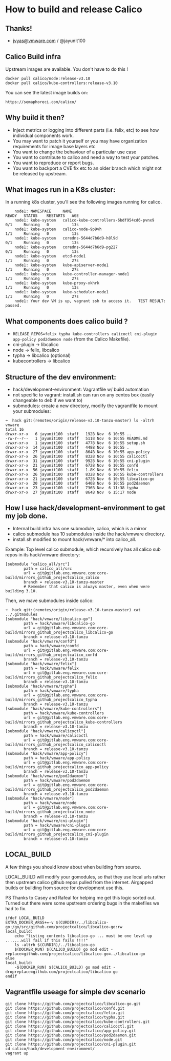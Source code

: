#  How to build and release Calico

## Thanks!

-  jvyas@vmware.com / @jayunit100

## Calico Build infra

Upstream images are available.  You don't have to do this !

```
docker pull calico/node:release-v3.10
docker pull calico/kube-controllers:release-v3.10
```
You can see the latest image builds on:

```
https://semaphoreci.com/calico/
```

## Why build it then? 

- Inject metrics or logging into different parts (i.e. felix, etc) to see how individual components work.
- You may want to patch it yourself or you may have organization requirements for image base layers etc
- You want to change the behaviour of a particular use case
- You want to contribute to calico and need a way to test your patches.
- You want to reproduce or report bugs.
- You want to backport a CVE fix etc to an older branch which might not be released by upstream.

## What images run in a K8s cluster:

In a running k8s cluster, you'll see the following images running for calico.

```
    node1: NAMESPACE     NAME                                       READY   STATUS    RESTARTS   AGE
    node1: kube-system   calico-kube-controllers-6bdf954cd6-pvnx9   0/1     Running   0          13s
    node1: kube-system   calico-node-9p9vh                          1/1     Running   0          13s
    node1: kube-system   coredns-5644d7b6d9-h8l9d                   0/1     Running   0          13s
    node1: kube-system   coredns-5644d7b6d9-pg227                   0/1     Running   0          13s
    node1: kube-system   etcd-node1                                 1/1     Running   0          27s
    node1: kube-system   kube-apiserver-node1                       1/1     Running   0          27s
    node1: kube-system   kube-controller-manager-node1              1/1     Running   0          27s
    node1: kube-system   kube-proxy-xkhrk                           1/1     Running   0          13s
    node1: kube-system   kube-scheduler-node1                       1/1     Running   0          27s
    node1: Your dev VM is up, vagrant ssh to access it.   TEST RESULT: passed.
```

## What components does calico build ? 

- `RELEASE_REPOS=felix typha kube-controllers calicoctl cni-plugin app-policy pod2daemon node` (from the Calico Makefile).
- cni-plugin -> libcalico
- node -> felix, libcalico
- typha -> libcalico (optional)
- kubecontrollers -> libcalico

## Structure of the dev environment:

- hack/development-environment: Vagrantfile w/ build automation
- not specific to vagrant: install.sh can run on any centos box (easily changeable to deb if we want to)
- submodules: create a new directory, modify the vagrantfile to mount your submodules:
```
➜  hack git:(remotes/origin/release-v3.10-tanzu-master) ls -altrh vmware
total 16
drwxr-xr-x   6 jayunit100  staff   192B Nov  6 10:55 ..
-rw-r--r--   1 jayunit100  staff   511B Nov  6 10:55 README.md
-rwxr-xr-x   1 jayunit100  staff   477B Nov  6 10:55 setup.sh
drwxr-xr-x  14 jayunit100  staff   448B Nov  6 10:55 .
drwxr-xr-x  27 jayunit100  staff   864B Nov  6 10:55 app-policy
drwxr-xr-x  26 jayunit100  staff   832B Nov  6 10:55 calicoctl
drwxr-xr-x  31 jayunit100  staff   992B Nov  6 10:55 cni-plugin
drwxr-xr-x  21 jayunit100  staff   672B Nov  6 10:55 confd
drwxr-xr-x  56 jayunit100  staff   1.8K Nov  6 10:55 felix
drwxr-xr-x  26 jayunit100  staff   832B Nov  6 10:55 kube-controllers
drwxr-xr-x  21 jayunit100  staff   672B Nov  6 10:55 libcalico-go
drwxr-xr-x  20 jayunit100  staff   640B Nov  6 10:55 pod2daemon
drwxr-xr-x  23 jayunit100  staff   736B Nov  6 11:38 typha
drwxr-xr-x  27 jayunit100  staff   864B Nov  6 15:17 node
```

## How I use hack/development-environment to get my job done.

- Internal build infra has one submodule, calico, which is a mirror
- calico submodule has 10 submodules inside the hack/vmware directory.
- install.sh modified to mount hack/vmware/* into calico_all.

Example: Top level calico submodule, which recursively has all calico sub repos in its hack/vmware directory:
```
[submodule "calico_all/src"]
        path = calico_all/src
        url = git@gitlab.eng.vmware.com:core-build/mirrors_github_projectcalico_calico
        branch = release-v3.10-tanzu-master
        # Remember that calico is always master, even when were building 3.10.
```

Then, we mave submodules inside calico:

```
➜  hack git:(remotes/origin/release-v3.10-tanzu-master) cat ../.gitmodules 
[submodule "hack/vmware/libcalico-go"]
        path = hack/vmware/libcalico-go
        url = git@gitlab.eng.vmware.com:core-build/mirrors_github_projectcalico_libcalico-go
        branch = release-v3.10-tanzu
[submodule "hack/vmware/confd"]
        path = hack/vmware/confd
        url = git@gitlab.eng.vmware.com:core-build/mirrors_github_projectcalico_confd
        branch = release-v3.10-tanzu
[submodule "hack/vmware/felix"]
        path = hack/vmware/felix
        url = git@gitlab.eng.vmware.com:core-build/mirrors_github_projectcalico_felix
        branch = release-v3.10-tanzu
[submodule "hack/vmware/typha"]
        path = hack/vmware/typha
        url = git@gitlab.eng.vmware.com:core-build/mirrors_github_projectcalico_typha
        branch = release-v3.10-tanzu
[submodule "hack/vmware/kube-controllers"]
        path = hack/vmware/kube-controllers
        url = git@gitlab.eng.vmware.com:core-build/mirrors_github_projectcalico_kube-controllers
        branch = release-v3.10-tanzu
[submodule "hack/vmware/calicoctl"]
        path = hack/vmware/calicoctl
        url = git@gitlab.eng.vmware.com:core-build/mirrors_github_projectcalico_calicoctl
        branch = release-v3.10-tanzu
[submodule "hack/vmware/app-policy"]
        path = hack/vmware/app-policy
        url = git@gitlab.eng.vmware.com:core-build/mirrors_github_projectcalico_app-policy
        branch = release-v3.10-tanzu
[submodule "hack/vmware/pod2daemon"]
        path = hack/vmware/pod2daemon
        url = git@gitlab.eng.vmware.com:core-build/mirrors_github_projectcalico_pod2daemon
        branch = release-v3.10-tanzu
[submodule "hack/vmware/node"]
        path = hack/vmware/node
        url = git@gitlab.eng.vmware.com:core-build/mirrors_github_projectcalico_node
        branch = release-v3.10-tanzu
[submodule "hack/vmware/cni-plugin"]
        path = hack/vmware/cni-plugin
        url = git@gitlab.eng.vmware.com:core-build/mirrors_github_projectcalico_cni-plugin
        branch = release-v3.10-tanzu
```

## LOCAL_BUILD

A few things you should know about when building from source.

LOCAL_BUILD will modify your gomodules, so that they use local urls rather then upstream calico github repos pulled from the internet.
Airgapped builds or building from source for development use this.

PS Thanks to Casey and Rafeal for helping me get this logic sorted out. Turned out there were some upstream ordering bugs in the makefiles we had to fix.
```
ifdef LOCAL_BUILD
EXTRA_DOCKER_ARGS+=-v $(CURDIR)/../libcalico-go:/go/src/github.com/projectcalico/libcalico-go:rw
local_build:
	echo "listing contents libcalico-go ... must be one level up .......will fail if this fails !!!!"
	ls -altrh $(CURDIR)/../libcalico-go
	$(DOCKER_RUN) $(CALICO_BUILD) go mod edit -replace=github.com/projectcalico/libcalico-go=../libcalico-go
else
local_build:
	-$(DOCKER_RUN) $(CALICO_BUILD) go mod edit -dropreplace=github.com/projectcalico/libcalico-go
endif
```

## Vagrantfile useage for simple dev scenario

```
git clone https://github.com/projectcalico/libcalico-go.git
git clone https://github.com/projectcalico/confd.git
git clone https://github.com/projectcalico/felix.git
git clone https://github.com/projectcalico/typha.git
git clone https://github.com/projectcalico/kube-controllers.git
git clone https://github.com/projectcalico/calicoctl.git
git clone https://github.com/projectcalico/app-policy.git
git clone https://github.com/projectcalico/pod2daemon.git
git clone https://github.com/projectcalico/node.git
git clone https://github.com/projectcalico/cni-plugin.git
cd calico/hack/development-environment/
vagrant up
```

